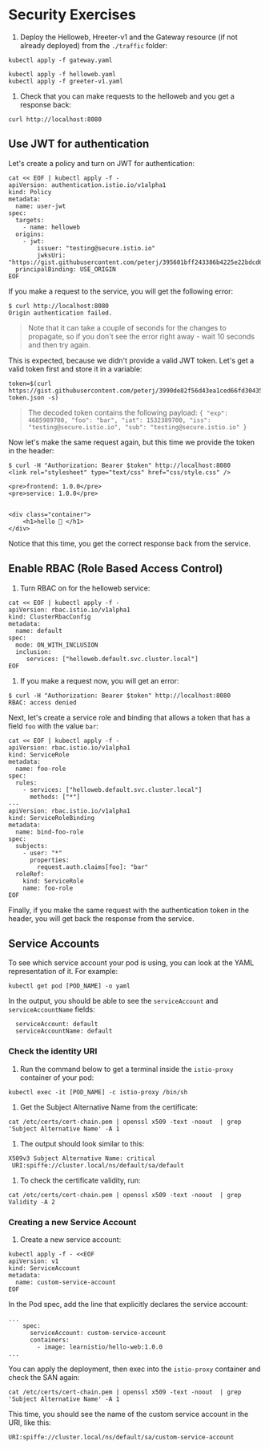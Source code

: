 # Security Exercises

1. Deploy the Helloweb, Hreeter-v1 and the Gateway resource (if not already deployed) from the `./traffic` folder:

```
kubectl apply -f gateway.yaml

kubectl apply -f helloweb.yaml
kubectl apply -f greeter-v1.yaml
```

1. Check that you can make requests to the helloweb and you get a response back:

```
curl http://localhost:8080
```

## Use JWT for authentication

Let's create a policy and turn on JWT for authentication:

```
cat << EOF | kubectl apply -f -
apiVersion: authentication.istio.io/v1alpha1
kind: Policy
metadata:
  name: user-jwt
spec:
  targets:
    - name: helloweb
  origins:
    - jwt:
        issuer: "testing@secure.istio.io"
        jwksUri: "https://gist.githubusercontent.com/peterj/395601bff243386b4225e22bdcd62115/raw/c84eb37ca20cb76d3b58de7d4938b919ff0b08f5/jwks.json"
  principalBinding: USE_ORIGIN
EOF
```

If you make a request to the service, you will get the following error:

```
$ curl http://localhost:8080
Origin authentication failed.
```

>Note that it can take a couple of seconds for the changes to propagate, so if you don't see the error right away - wait 10 seconds and then try again.

This is expected, because we didn't provide a valid JWT token. Let's get a valid token first and store it in a variable:

```
token=$(curl https://gist.githubusercontent.com/peterj/3990de82f56d43ea1ced66fd30435e31/raw/a81c70cdef41020abfa5c93a127ea6265a270d2d/jwt-token.json -s)
```

> The decoded token contains the following payload:
    ```
    {
    "exp": 4685989700,
    "foo": "bar",
    "iat": 1532389700,
    "iss": "testing@secure.istio.io",
    "sub": "testing@secure.istio.io"
    }
    ```

Now let's make the same request again, but this time we provide the token in the header:

```
$ curl -H "Authorization: Bearer $token" http://localhost:8080
<link rel="stylesheet" type="text/css" href="css/style.css" />

<pre>frontend: 1.0.0</pre>
<pre>service: 1.0.0</pre>


<div class="container">
    <h1>hello 👋 </h1>
</div>
```

Notice that this time, you get the correct response back from the service.

## Enable RBAC (Role Based Access Control)

1. Turn RBAC on for the helloweb service:

```
cat << EOF | kubectl apply -f -
apiVersion: rbac.istio.io/v1alpha1
kind: ClusterRbacConfig
metadata:
  name: default
spec:
  mode: ON_WITH_INCLUSION
  inclusion:
     services: ["helloweb.default.svc.cluster.local"]
EOF
```

1. If you make a request now, you will get an error:

```
$ curl -H "Authorization: Bearer $token" http://localhost:8080
RBAC: access denied
```

Next, let's create a service role and binding that allows a token that has a field `foo` with the value `bar`:

```
cat << EOF | kubectl apply -f -
apiVersion: rbac.istio.io/v1alpha1
kind: ServiceRole
metadata:
  name: foo-role
spec:
  rules:
    - services: ["helloweb.default.svc.cluster.local"]
      methods: ["*"]
---
apiVersion: rbac.istio.io/v1alpha1
kind: ServiceRoleBinding
metadata:
  name: bind-foo-role
spec:
  subjects:
    - user: "*"
      properties:
        request.auth.claims[foo]: "bar"
  roleRef:
    kind: ServiceRole
    name: foo-role
EOF
```

Finally, if you make the same request with the authentication token in the header, you will get back the response from the service.

## Service Accounts

To see which service account your pod is using, you can look at the YAML representation of it. For example:

```
kubectl get pod [POD_NAME] -o yaml
```

In the output, you should be able to see the `serviceAccount` and `serviceAccountName` fields:

```
  serviceAccount: default
  serviceAccountName: default
```

### Check the identity URI


1. Run the command below to get a terminal inside the `istio-proxy` container of your pod:

```
kubectl exec -it [POD_NAME] -c istio-proxy /bin/sh
```

1. Get the Subject Alternative Name from the certificate:

```
cat /etc/certs/cert-chain.pem | openssl x509 -text -noout  | grep 'Subject Alternative Name' -A 1
```

1. The output should look similar to this:

```
X509v3 Subject Alternative Name: critical
 URI:spiffe://cluster.local/ns/default/sa/default
```

1. To check the certificate validity, run:

```
cat /etc/certs/cert-chain.pem | openssl x509 -text -noout  | grep Validity -A 2
```

### Creating a new Service Account

1. Create a new service account:

```
kubectl apply -f - <<EOF
apiVersion: v1
kind: ServiceAccount
metadata:
  name: custom-service-account
EOF
```

In the Pod spec, add the line that explicitly declares the service account:

```
...
    spec:
      serviceAccount: custom-service-account
      containers:
        - image: learnistio/hello-web:1.0.0
...
```

You can apply the deployment, then exec into the `istio-proxy` container and check the SAN again:

```
cat /etc/certs/cert-chain.pem | openssl x509 -text -noout  | grep 'Subject Alternative Name' -A 1
```

This time, you should see the name of the custom service account in the URI, like this:

```
URI:spiffe://cluster.local/ns/default/sa/custom-service-account
```
